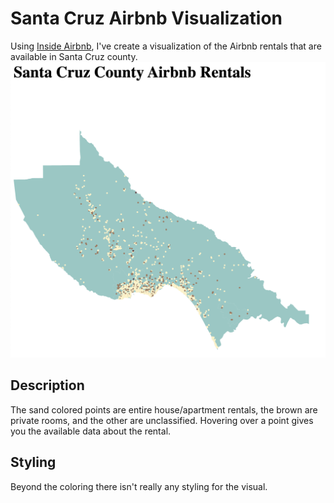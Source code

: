 # Santa Cruz Airbnb Visualization
Using [Inside Airbnb](http://insideairbnb.com/get-the-data.html), I've create a visualization of the Airbnb rentals that are available in Santa Cruz county. 
![Screenshot of Visual](sc_airbnb_vis.png)
## Description
The sand colored points are entire house/apartment rentals, the brown are private rooms, and the other are unclassified. Hovering over a point gives you the available data about the rental.
## Styling
Beyond the coloring there isn't really any styling for the visual.
